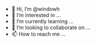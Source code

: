 - 👋 Hi, I’m @windowh
- 👀 I’m interested in ...
- 🌱 I’m currently learning ...
- 💞️ I’m looking to collaborate on ...
- 📫 How to reach me ...

<!---
windowh/windowh is a ✨ special ✨ repository because its `README.md` (this file) appears on your GitHub profile.
You can click the Preview link to take a look at your changes.
--->

